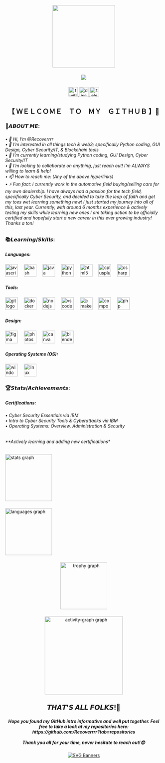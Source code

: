 <div align="center">
  <img height="200" src="https://avatars.githubusercontent.com/u/185311513?v=4"  />
</div>

###

<div align="center">
  <img src="https://visitor-badge.laobi.icu/badge?page_id=Recoverrrr.Recoverrrr&"  />
</div>

###

<div align="center">
  <a href="https://x.com/Recoverrr" target="_blank">
    <img src="https://img.shields.io/static/v1?message=Twitter&logo=twitter&label=&color=1DA1F2&logoColor=white&labelColor=&style=for-the-badge" height="30" alt="twitter logo"  />
  </a>
  <a href="https://discordapp.com/users/recoverr.eth" target="_blank">
    <img src="https://img.shields.io/static/v1?message=Discord&logo=discord&label=&color=7289DA&logoColor=white&labelColor=&style=for-the-badge" height="30" alt="discord logo"  />
  </a>
  <a href="https://t.me/Recoverrr" target="_blank">
    <img src="https://img.shields.io/static/v1?message=Telegram&logo=telegram&label=&color=2CA5E0&logoColor=white&labelColor=&style=for-the-badge" height="30" alt="telegram logo"  />
  </a>
</div>

###

<h2 align="center">【﻿ ＷＥＬＣＯＭＥ　ＴＯ　ＭＹ　ＧＩＴＨＵＢ 】👋</h2>

###

<h3 align="left">📒𝘼𝘽𝙊𝙐𝙏 𝙈𝙀:</h3>

###

<h6 align="left">
• 👋 Hi, I’m @Recoverrrr<br>
• 👀 I’m interested in all things tech & web3; specifically Python coding, GUI Design, Cyber Security/IT, & Blockchain tools<br>
• 🌱 I’m currently learning/studying Python coding, GUI Design, Cyber Security/IT<br>
• 💞️ I’m looking to collaborate on anything, just reach out! I'm ALWAYS willing to learn & help!<br>
• 📫 How to reach me: (Any of the above hyperlinks)<br>
• ⚡ Fun fact: I currently work in the automotive field buying/selling cars for my own dealership. I have always had a passion for the tech field, specifically Cyber Security, and decided to take the leap of faith and get my toes wet learning something new! I just started my journey into all of this, last year. Currently, with around 6 months experience & actively testing my skills while learning new ones I am taking action to be officially certified and hopefully start a new career in this ever growing industry! Thanks a ton!
</h6>

###

<h3 align="left">📚𝙇𝙚𝙖𝙧𝙣𝙞𝙣𝙜/𝙎𝙠𝙞𝙡𝙡𝙨:</h3>

###

<h5 align="left">Languages:</h5>

###

<div align="left">
  <img src="https://skillicons.dev/icons?i=js" height="40" alt="javascript logo"  />
  <img width="12" />
  <img src="https://cdn.jsdelivr.net/gh/devicons/devicon/icons/bash/bash-original.svg" height="40" alt="bash logo"  />
  <img width="12" />
  <img src="https://cdn.jsdelivr.net/gh/devicons/devicon/icons/java/java-original.svg" height="40" alt="java logo"  />
  <img width="12" />
  <img src="https://cdn.jsdelivr.net/gh/devicons/devicon/icons/python/python-original.svg" height="40" alt="python logo"  />
  <img width="12" />
  <img src="https://cdn.jsdelivr.net/gh/devicons/devicon/icons/html5/html5-original.svg" height="40" alt="html5 logo"  />
  <img width="12" />
  <img src="https://cdn.jsdelivr.net/gh/devicons/devicon/icons/cplusplus/cplusplus-original.svg" height="40" alt="cplusplus logo"  />
  <img width="12" />
  <img src="https://cdn.jsdelivr.net/gh/devicons/devicon/icons/csharp/csharp-original.svg" height="40" alt="csharp logo"  />
</div>

###

<h5 align="left">Tools:</h5>

###

<div align="left">
  <img src="https://cdn.jsdelivr.net/gh/devicons/devicon/icons/git/git-original.svg" height="40" alt="git logo"  />
  <img width="12" />
  <img src="https://cdn.jsdelivr.net/gh/devicons/devicon/icons/docker/docker-original.svg" height="40" alt="docker logo"  />
  <img width="12" />
  <img src="https://cdn.jsdelivr.net/gh/devicons/devicon/icons/nodejs/nodejs-original.svg" height="40" alt="nodejs logo"  />
  <img width="12" />
  <img src="https://cdn.jsdelivr.net/gh/devicons/devicon/icons/vscode/vscode-original.svg" height="40" alt="vscode logo"  />
  <img width="12" />
  <img src="https://cdn.jsdelivr.net/gh/devicons/devicon/icons/cmake/cmake-original.svg" height="40" alt="cmake logo"  />
  <img width="12" />
  <img src="https://cdn.jsdelivr.net/gh/devicons/devicon/icons/composer/composer-original.svg" height="40" alt="composer logo"  />
  <img width="12" />
  <img src="https://cdn.jsdelivr.net/gh/devicons/devicon/icons/php/php-original.svg" height="40" alt="php logo"  />
</div>

###

<h5 align="left">Design:</h5>

###

<div align="left">
  <img src="https://cdn.jsdelivr.net/gh/devicons/devicon/icons/figma/figma-original.svg" height="40" alt="figma logo"  />
  <img width="12" />
  <img src="https://cdn.jsdelivr.net/gh/devicons/devicon/icons/photoshop/photoshop-plain.svg" height="40" alt="photoshop logo"  />
  <img width="12" />
  <img src="https://cdn.jsdelivr.net/gh/devicons/devicon/icons/canva/canva-original.svg" height="40" alt="canva logo"  />
  <img width="12" />
  <img src="https://cdn.jsdelivr.net/gh/devicons/devicon/icons/blender/blender-original.svg" height="40" alt="blender logo"  />
</div>

###

<h5 align="left">Operating Systems (OS):</h5>

###

<div align="left">
  <img src="https://cdn.jsdelivr.net/gh/devicons/devicon/icons/windows8/windows8-original.svg" height="40" alt="windows8 logo"  />
  <img width="12" />
  <img src="https://cdn.jsdelivr.net/gh/devicons/devicon/icons/linux/linux-original.svg" height="40" alt="linux logo"  />
</div>

###

<h3 align="left">🏆𝙎𝙩𝙖𝙩𝙨/𝘼𝙘𝙝𝙞𝙚𝙫𝙚𝙢𝙚𝙣𝙩𝙨:</h3>

###

<h5 align="left">Certifications:</h5>

###

<h6 align="left">
• Cyber Security Essentials via IBM<br>
•  Intro to Cyber Security Tools & Cyberattacks via IBM<br>
• Operating Systems: Overview, Administration & Security<br>

 ###


<h6 align="left"> 
**Actively learning and adding new certifications*
</h6>

###

<div align="left">
  <img src="https://github-readme-stats.vercel.app/api?username=Recoverrrr&hide_title=false&hide_rank=false&show_icons=true&include_all_commits=true&count_private=true&disable_animations=false&theme=dark&locale=en&hide_border=false&order=1" height="150" alt="stats graph"  />
</div>

###

<div align="left">
  <img src="https://github-readme-stats.vercel.app/api/top-langs?username=Recoverrrr&locale=en&hide_title=false&layout=compact&card_width=320&langs_count=5&theme=dark&hide_border=false&order=2" height="150" alt="languages graph"  />
</div>

###

<div align="center">
  <img src="https://github-profile-trophy.vercel.app?username=Recoverrrr&theme=onedark&column=-1&row=1&margin-w=8&margin-h=8&no-bg=true&no-frame=false&order=4" height="150" alt="trophy graph"  />
</div>

###

<div align="center">
  <img src="https://github-readme-activity-graph.vercel.app/graph?username=Recoverrrr&radius=16&theme=github-dark&area=true&order=5&line=22790f&point=3cf014" height="250" alt="activity-graph graph"  />
</div>

###

<h2 align="center">𝙏𝙃𝘼𝙏'𝙎 𝘼𝙇𝙇 𝙁𝙊𝙇𝙆𝙎!👋</h2>

###

<h5 align="center">
Hope you found my GitHub intro informative and well put together. Feel free to take a look at my repositories here: https://github.com/Recoverrrr?tab=repositories<br><br>
Thank you all for your time, never hesitate to reach out!😎
</h5>

###

<div align="center">
  <a href="https://github.com/Akshay090/svg-banners">
    <img src="https://svg-banners.vercel.app/api?type=origin&text1=THANKS%20FOR%20STOPPING%20BY%20🙏&width=800&height=225" alt="SVG Banners" />
  </a>
</div>
